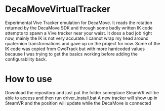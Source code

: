 # DecaMoveVirtualTracker

Experimental Vive Tracker emulation for DecaMove. It reads the rotation returned by the DecaMove SDK and through some badly written IK code attempts to spawn a Vive tracker near your waist.
It does a bad job right now, mainly the IK is not very accurate. I cannot wrap my head around quaternion transformations and gave up on the project for now.
Some of the IK code was copied from OwoTrack but with more hardcoded values because I was trying to get the basics working before adding the configurability back.

# How to use
Download the repository and just put the folder someplace SteamVR will be able to access and then run driver_install.bat
A new tracker will show up in SteamVR and the position will update while the DecaMove is connected